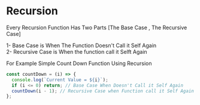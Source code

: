 # Recursion

Every Recursion Function Has Two Parts [The Base Case , The Recursive Case] <br/>

1- Base Case is When The Function Doesn't Call it Self Again <br/>
2- Recursive Case is When the function call it Selft Again <br/>

For Example Simple Count Down Function Using Recursion

```javascript
const countDown = (i) => {
  console.log(`Current Value = ${i}`);
  if (i <= 0) return; // Base Case When Doesn't Call it Self Again
  countDown(i - 1); // Recursive Case when Function call it Self Again
};
```
